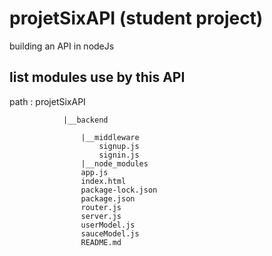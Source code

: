 # projetSixAPI (student project)
building an API in nodeJs

## list modules use by this API
path : projetSixAPI 

				|__backend
							
					|__middleware
						signup.js
						signin.js
					|__node_modules
					app.js
					index.html
					package-lock.json
					package.json
					router.js
					server.js
					userModel.js
					sauceModel.js
					README.md

